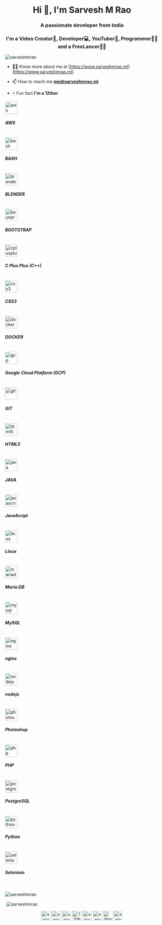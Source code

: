 <h1 align="center">Hi 👋, I'm Sarvesh M Rao</h1>
<h3 align="center">A passionate developer from India</h3>
<h3 align="center">I'm a Video Creator🎥, Developer💻, YouTuber🤳, Programmer👨‍💻 and a FreeLancer👷‍♂️</h3>
<p align="left"> <img src="https://komarev.com/ghpvc/?username=sarveshmrao" alt="sarveshmrao" /> </p>

- 👨‍💻 Know more about me at [https://www.sarveshmrao.ml](https://www.sarveshmrao.ml)

- 📫 How to reach me **me@sarveshmrao.ml**

- ⚡ Fun fact **I'm a 12ther**

<p align="left"><img src="https://devicons.github.io/devicon/devicon.git/icons/amazonwebservices/amazonwebservices-original-wordmark.svg" alt="aws" width="40" height="40"/><h5>AWS</h5><br> <img src="https://www.vectorlogo.zone/logos/gnu_bash/gnu_bash-icon.svg" alt="bash" width="40" height="40"/><h5>BASH</h5><br> <img src="https://download.blender.org/branding/community/blender_community_badge_white.svg" alt="blender" width="40" height="40"/><h5>BLENDER</h5><br> <img src="https://devicons.github.io/devicon/devicon.git/icons/bootstrap/bootstrap-plain.svg" alt="bootstrap" width="40" height="40"/><h5>BOOTSTRAP</h5><br> <img src="https://devicons.github.io/devicon/devicon.git/icons/cplusplus/cplusplus-original.svg" alt="cplusplus" width="40" height="40"/><h5>C Plus Plus (C++)</h5><br> <img src="https://devicons.github.io/devicon/devicon.git/icons/css3/css3-original-wordmark.svg" alt="css3" width="40" height="40"/><h5>CSS3</h5><br> <img src="https://devicons.github.io/devicon/devicon.git/icons/docker/docker-original-wordmark.svg" alt="docker" width="40" height="40"/><h5>DOCKER</h5><br> <img src="https://www.vectorlogo.zone/logos/google_cloud/google_cloud-icon.svg" alt="gcp" width="40" height="40"/><h5>Google Cloud Platform (GCP)</h5><br> <img src="https://www.vectorlogo.zone/logos/git-scm/git-scm-icon.svg" alt="git" width="40" height="40"/><h5>GIT</h5><br> <img src="https://devicons.github.io/devicon/devicon.git/icons/html5/html5-original-wordmark.svg" alt="html5" width="40" height="40"/><h5>HTML5</h5><br> <img src="https://devicons.github.io/devicon/devicon.git/icons/java/java-original-wordmark.svg" alt="java" width="40" height="40"/><h5>JAVA</h5><br> <img src="https://devicons.github.io/devicon/devicon.git/icons/javascript/javascript-original.svg" alt="javascript" width="40" height="40"/><h5>JavaScript</h5><br> <img src="https://devicons.github.io/devicon/devicon.git/icons/linux/linux-original.svg" alt="linux" width="40" height="40"/><h5>Linux</h5><br> <img src="https://www.vectorlogo.zone/logos/mariadb/mariadb-icon.svg" alt="mariadb" width="40" height="40"/><h5>Maria DB</h5><br> <img src="https://devicons.github.io/devicon/devicon.git/icons/mysql/mysql-original-wordmark.svg" alt="mysql" width="40" height="40"/><h5>MySQL</h5><br> <img src="https://devicons.github.io/devicon/devicon.git/icons/nginx/nginx-original.svg" alt="nginx" width="40" height="40"/><h5>nginx</h5><br> <img src="https://devicons.github.io/devicon/devicon.git/icons/nodejs/nodejs-original-wordmark.svg" alt="nodejs" width="40" height="40"/><h5>nodejs</h5><br> <img src="https://devicons.github.io/devicon/devicon.git/icons/photoshop/photoshop-plain.svg" alt="photoshop" width="40" height="40"/><h5>Photoshop</h5><br> <img src="https://devicons.github.io/devicon/devicon.git/icons/php/php-original.svg" alt="php" width="40" height="40"/><h5>PHP</h5><br> <img src="https://devicons.github.io/devicon/devicon.git/icons/postgresql/postgresql-original-wordmark.svg" alt="postgresql" width="40" height="40"/><h5>PostgreSQL</h5><br> <img src="https://devicons.github.io/devicon/devicon.git/icons/python/python-original.svg" alt="python" width="40" height="40"/><h5>Python</h5><br> <img src="https://raw.githubusercontent.com/detain/svg-logos/780f25886640cef088af994181646db2f6b1a3f8/svg/selenium-logo.svg" alt="selenium" width="40" height="40"/><h5>Selenium</h5><br></p>
<p><img align="center" src="https://github-readme-stats.vercel.app/api/top-langs/?username=sarveshmrao&layout=compact" alt="sarveshmrao" /></p>

<p>&nbsp;<img align="center" src="https://github-readme-stats.vercel.app/api?username=sarveshmrao&show_icons=true" alt="sarveshmrao" /></p>

<p align="center">
<a href="https://codepen.io/sarveshmrao" target="blank"><img align="center" src="https://cdn.jsdelivr.net/npm/simple-icons@3.0.1/icons/codepen.svg" alt="sarveshmrao" height="30" width="30" /></a>
<a href="https://twitter.com/sarveshmrao" target="blank"><img align="center" src="https://cdn.jsdelivr.net/npm/simple-icons@3.0.1/icons/twitter.svg" alt="sarveshmrao" height="30" width="30" /></a>
<a href="https://linkedin.com/in/sarveshmrao" target="blank"><img align="center" src="https://cdn.jsdelivr.net/npm/simple-icons@3.0.1/icons/linkedin.svg" alt="sarveshmrao" height="30" width="30" /></a>
<a href="https://stackoverflow.com/users/13193900" target="blank"><img align="center" src="https://cdn.jsdelivr.net/npm/simple-icons@3.0.1/icons/stackoverflow.svg" alt="13193900" height="30" width="30" /></a>
<a href="https://fb.com/sarvesh-mrao" target="blank"><img align="center" src="https://cdn.jsdelivr.net/npm/simple-icons@3.0.1/icons/facebook.svg" alt="sarvesh-mrao" height="30" width="30" /></a>
<a href="https://instagram.com/sarveshmrao" target="blank"><img align="center" src="https://cdn.jsdelivr.net/npm/simple-icons@3.0.1/icons/instagram.svg" alt="sarveshmrao" height="30" width="30" /></a>
<a href="https://medium.com/@mraosarvesh" target="blank"><img align="center" src="https://cdn.jsdelivr.net/npm/simple-icons@3.0.1/icons/medium.svg" alt="@mraosarvesh" height="30" width="30" /></a>
<a href="https://www.youtube.com/c/sarveshmrao" target="blank"><img align="center" src="https://cdn.jsdelivr.net/npm/simple-icons@3.0.1/icons/youtube.svg" alt="sarveshmrao" height="30" width="30" /></a>
</p>
